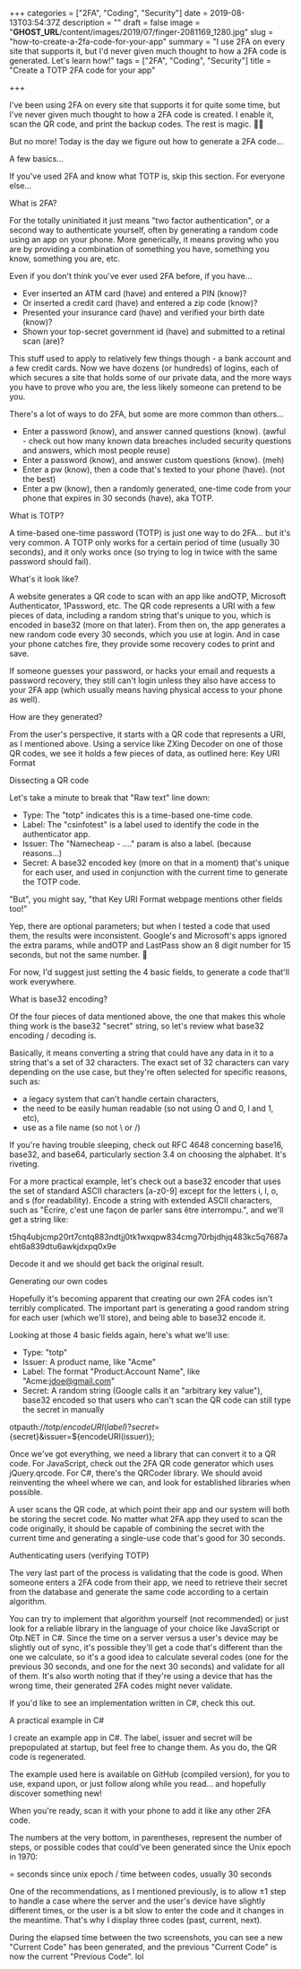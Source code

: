 +++
categories = ["2FA", "Coding", "Security"]
date = 2019-08-13T03:54:37Z
description = ""
draft = false
image = "__GHOST_URL__/content/images/2019/07/finger-2081169_1280.jpg"
slug = "how-to-create-a-2fa-code-for-your-app"
summary = "I use 2FA on every site that supports it, but I'd never given much thought to how a 2FA code is generated. Let's learn how!"
tags = ["2FA", "Coding", "Security"]
title = "Create a TOTP 2FA code for your app"

+++


I've been using 2FA on every site that supports it for quite some time, but I've never given much thought to how a 2FA code is created. I enable it, scan the QR code, and print the backup codes. The rest is magic. 🧙‍♂️

But no more! Today is the day we figure out how to generate a 2FA code...


A few basics...

If you've used 2FA and know what TOTP is, skip this section. For everyone else...


What is 2FA?

For the totally uninitiated it just means "two factor authentication", or a second way to authenticate yourself, often by generating a random code using an app on your phone. More generically, it means proving who you are by providing a combination of something you have, something you know, something you are, etc.

Even if you don't think you've ever used 2FA before, if you have...

 * Ever inserted an ATM card (have) and entered a PIN (know)?
 * Or inserted a credit card (have) and entered a zip code (know)?
 * Presented your insurance card (have) and verified your birth date (know)?
 * Shown your top-secret government id (have) and submitted to a retinal scan (are)?

This stuff used to apply to relatively few things though - a bank account and a few credit cards. Now we have dozens (or hundreds) of logins, each of which secures a site that holds some of our private data, and the more ways you have to prove who you are, the less likely someone can pretend to be you.

There's a lot of ways to do 2FA, but some are more common than others...

 * Enter a password (know), and answer canned questions (know). (awful - check out how many known data breaches included security questions and answers, which most people reuse)
 * Enter a password (know), and answer custom questions (know). (meh)
 * Enter a pw (know), then a code that's texted to your phone (have). (not the best)
 * Enter a pw (know), then a randomly generated, one-time code from your phone that expires in 30 seconds (have), aka TOTP.


What is TOTP?

A time-based one-time password (TOTP) is just one way to do 2FA... but it's very common. A TOTP only works for a certain period of time (usually 30 seconds), and it only works once (so trying to log in twice with the same password should fail).


What's it look like?

A website generates a QR code to scan with an app like andOTP, Microsoft Authenticator, 1Password, etc. The QR code represents a URI with a few pieces of data, including a random string that's unique to you, which is encoded in base32 (more on that later). From then on, the app generates a new random code every 30 seconds, which you use at login. And in case your phone catches fire, they provide some recovery codes to print and save.

If someone guesses your password, or hacks your email and requests a password recovery, they still can't login unless they also have access to your 2FA app (which usually means having physical access to your phone as well).


How are they generated?

From the user's perspective, it starts with a QR code that represents a URI, as I mentioned above. Using a service like ZXing Decoder on one of those QR codes, we see it holds a few pieces of data, as outlined here: Key URI Format


Dissecting a QR code

Let's take a minute to break that "Raw text" line down:

 * Type: The "totp" indicates this is a time-based one-time code.
 * Label: The "csinfotest" is a label used to identify the code in the authenticator app.
 * Issuer: The "Namecheap - ...." param is also a label. (because reasons...)
 * Secret: A base32 encoded key (more on that in a moment) that's unique for each user, and used in conjunction with the current time to generate the TOTP code.

"But", you might say, "that Key URI Format webpage mentions other fields too!"

Yep, there are optional parameters; but when I tested a code that used them, the results were inconsistent. Google's and Microsoft's apps ignored the extra params, while andOTP and LastPass show an 8 digit number for 15 seconds, but not the same number. 🤔

For now, I'd suggest just setting the 4 basic fields, to generate a code that'll work everywhere.


What is base32 encoding?

Of the four pieces of data mentioned above, the one that makes this whole thing work is the base32 "secret" string, so let's review what base32 encoding / decoding is.

Basically, it means converting a string that could have any data in it to a string that's a set of 32 characters. The exact set of 32 characters can vary depending on the use case, but they're often selected for specific reasons, such as:

 * a legacy system that can't handle certain characters,
 * the need to be easily human readable (so not using O and 0, l and 1, etc),
 * use as a file name (so not \ or /)

If you're having trouble sleeping, check out RFC 4648 concerning base16, base32, and base64, particularly section 3.4 on choosing the alphabet. It's riveting.

For a more practical example, let's check out a base32 encoder that uses the set of standard ASCII characters [a-z0-9] except for the letters i, l, o, and s (for readability). Encode a string with extended ASCII characters, such as "Écrire, c'est une façon de parler sans être interrompu.", and we'll get a string like:

t5hq4ubjcmp20rt7cntq883ndtjj0tk1wxqpw834cmg70rbjdhjq483kc5q7687aeht6a839dtu6awkjdxpq0x9e

Decode it and we should get back the original result.


Generating our own codes

Hopefully it's becoming apparent that creating our own 2FA codes isn't terribly complicated. The important part is generating a good random string for each user (which we'll store), and being able to base32 encode it.

Looking at those 4 basic fields again, here's what we'll use:

 * Type: "totp"
 * Issuer: A product name, like "Acme"
 * Label: The format "Product:Account Name", like "Acme:jdoe@gmail.com"
 * Secret: A random string (Google calls it an "arbitrary key value"), base32 encoded so that users who can't scan the QR code can still type the secret in manually

otpauth://totp/${encodeURI(label)}?secret=${secret}&issuer=${encodeURI(issuer)};

Once we've got everything, we need a library that can convert it to a QR code. For JavaScript, check out the 2FA QR code generator which uses jQuery.qrcode. For C#, there's the QRCoder library. We should avoid reinventing the wheel where we can, and look for established libraries when possible.

A user scans the QR code, at which point their app and our system will both be storing the secret code. No matter what 2FA app they used to scan the code originally, it should be capable of combining the secret with the current time and generating a single-use code that's good for 30 seconds.


Authenticating users (verifying TOTP)

The very last part of the process is validating that the code is good. When someone enters a 2FA code from their app, we need to retrieve their secret from the database and generate the same code according to a certain algorithm.

You can try to implement that algorithm yourself (not recommended) or just look for a reliable library in the language of your choice like JavaScript or Otp.NET in C#. Since the time on a server versus a user's device may be slightly out of sync, it's possible they'll get a code that's different than the one we calculate, so it's a good idea to calculate several codes (one for the previous 30 seconds, and one for the next 30 seconds) and validate for all of them. It's also worth noting that if they're using a device that has the wrong time, their generated 2FA codes might never validate.

If you'd like to see an implementation written in C#, check this out.


A practical example in C#

I create an example app in C#. The label, issuer and secret will be prepopulated at startup, but feel free to change them. As you do, the QR code is regenerated.



The example used here is available on GitHub (compiled version), for you to use, expand upon, or just follow along while you read... and hopefully discover something new!



When you're ready, scan it with your phone to add it like any other 2FA code.

The numbers at the very bottom, in parentheses, represent the number of steps, or possible codes that could've been generated since the Unix epoch in 1970:

= seconds since unix epoch / time between codes, usually 30 seconds

One of the recommendations, as I mentioned previously, is to allow ±1 step to handle a case where the server and the user's device have slightly different times, or the user is a bit slow to enter the code and it changes in the meantime. That's why I display three codes (past, current, next).

During the elapsed time between the two screenshots, you can see a new "Current Code" has been generated, and the previous "Current Code" is now the current "Previous Code". lol